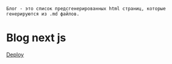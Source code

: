 `Блог - это список предсгенерированных html страниц, которые генерируются из .md файлов.`

# Blog next js

[Deploy](https://nextjs-blog-dprowvxy0-ostinweb.vercel.app/)
